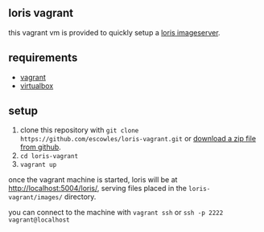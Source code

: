 ## loris vagrant

this vagrant vm is provided to quickly setup a [loris imageserver](http://github.com/loris-imageserver/loris/).

## requirements

* [vagrant](https://www.vagrantup.com/)
* [virtualbox](https://www.virtualbox.org/)

## setup

1. clone this repository with `git clone https://github.com/escowles/loris-vagrant.git` or [download a zip file from github](https://github.com/escowles/loris-vagrant/archive/master.zip).
2. `cd loris-vagrant`
3. `vagrant up`

once the vagrant machine is started, loris will be at [http://localhost:5004/loris/](http://localhost:5004/loris/), serving files placed in the `loris-vagrant/images/` directory.

you can connect to the machine with `vagrant ssh` or `ssh -p 2222 vagrant@localhost`
